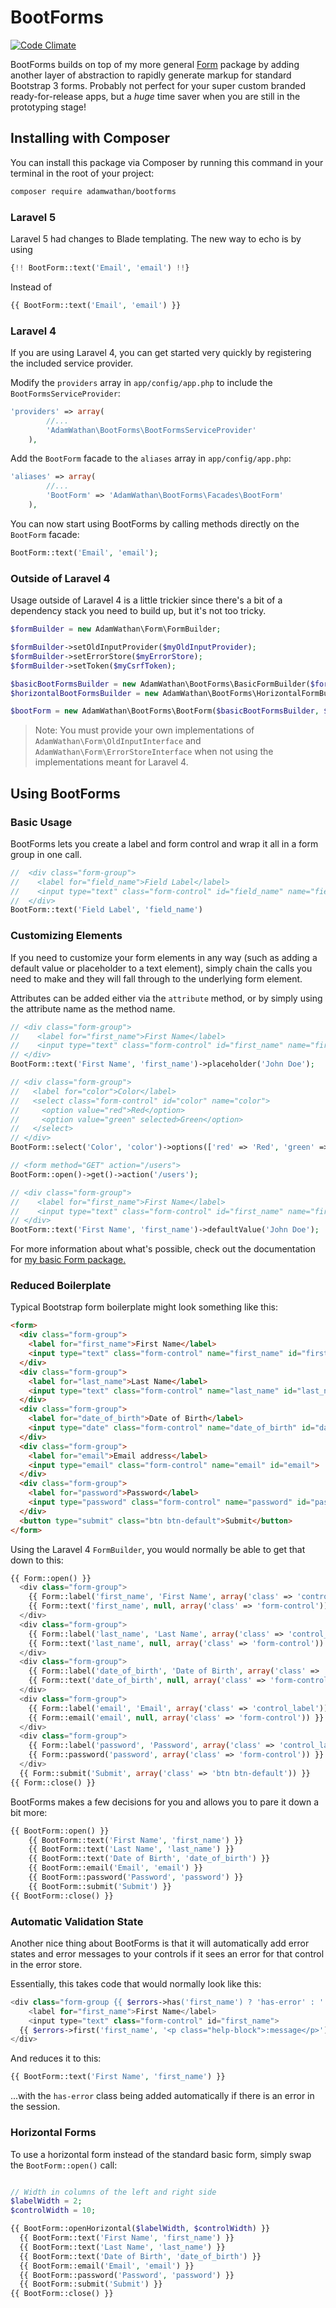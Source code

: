 BootForms
===============

[![Code Climate](https://codeclimate.com/github/adamwathan/bootforms/badges/gpa.svg)](https://codeclimate.com/github/adamwathan/bootforms)

BootForms builds on top of my more general [Form](https://github.com/adamwathan/form) package by adding another layer of abstraction to rapidly generate markup for standard Bootstrap 3 forms. Probably not perfect for your super custom branded ready-for-release apps, but a *huge* time saver when you are still in the prototyping stage!

## Installing with Composer

You can install this package via Composer by running this command in your terminal in the root of your project:

```bash
composer require adamwathan/bootforms
```

### Laravel 5

Laravel 5 had changes to Blade templating. The new way to echo is by using 

```php
{!! BootForm::text('Email', 'email') !!}
```
Instead of 

```php
{{ BootForm::text('Email', 'email') }}
```

### Laravel 4

If you are using Laravel 4, you can get started very quickly by registering the included service provider.

Modify the `providers` array in `app/config/app.php` to include the `BootFormsServiceProvider`:

```php
'providers' => array(
		//...
		'AdamWathan\BootForms\BootFormsServiceProvider'
	),
```

Add the `BootForm` facade to the `aliases` array in `app/config/app.php`:

```php
'aliases' => array(
		//...
		'BootForm' => 'AdamWathan\BootForms\Facades\BootForm'
	),
```

You can now start using BootForms by calling methods directly on the `BootForm` facade:

```php
BootForm::text('Email', 'email');
```

### Outside of Laravel 4

Usage outside of Laravel 4 is a little trickier since there's a bit of a dependency stack you need to build up, but it's not too tricky.

```php
$formBuilder = new AdamWathan\Form\FormBuilder;

$formBuilder->setOldInputProvider($myOldInputProvider);
$formBuilder->setErrorStore($myErrorStore);
$formBuilder->setToken($myCsrfToken);

$basicBootFormsBuilder = new AdamWathan\BootForms\BasicFormBuilder($formBuilder);
$horizontalBootFormsBuilder = new AdamWathan\BootForms\HorizontalFormBuilder($formBuilder);

$bootForm = new AdamWathan\BootForms\BootForm($basicBootFormsBuilder, $horizontalBootFormsBuilder);
```

> Note: You must provide your own implementations of `AdamWathan\Form\OldInputInterface` and `AdamWathan\Form\ErrorStoreInterface` when not using the implementations meant for Laravel 4.

## Using BootForms

### Basic Usage

BootForms lets you create a label and form control and wrap it all in a form group in one call.

```php
//  <div class="form-group">
//    <label for="field_name">Field Label</label>
//    <input type="text" class="form-control" id="field_name" name="field_name">
//  </div>
BootForm::text('Field Label', 'field_name')
```

### Customizing Elements

If you need to customize your form elements in any way (such as adding a default value or placeholder to a text element), simply chain the calls you need to make and they will fall through to the underlying form element.

Attributes can be added either via the `attribute` method, or by simply using the attribute name as the method name.

```php
// <div class="form-group">
//    <label for="first_name">First Name</label>
//    <input type="text" class="form-control" id="first_name" name="first_name" placeholder="John Doe">
// </div>
BootForm::text('First Name', 'first_name')->placeholder('John Doe');

// <div class="form-group">
//   <label for="color">Color</label>
//   <select class="form-control" id="color" name="color">
//     <option value="red">Red</option>
//     <option value="green" selected>Green</option>
//   </select>
// </div>
BootForm::select('Color', 'color')->options(['red' => 'Red', 'green' => 'Green'])->select('green');

// <form method="GET" action="/users">
BootForm::open()->get()->action('/users');

// <div class="form-group">
//    <label for="first_name">First Name</label>
//    <input type="text" class="form-control" id="first_name" name="first_name" value="John Doe">
// </div>
BootForm::text('First Name', 'first_name')->defaultValue('John Doe');
```

For more information about what's possible, check out the documentation for [my basic Form package.](https://github.com/adamwathan/form)

### Reduced Boilerplate

Typical Bootstrap form boilerplate might look something like this:

```html
<form>
  <div class="form-group">
    <label for="first_name">First Name</label>
    <input type="text" class="form-control" name="first_name" id="first_name">
  </div>
  <div class="form-group">
    <label for="last_name">Last Name</label>
    <input type="text" class="form-control" name="last_name" id="last_name">
  </div>
  <div class="form-group">
    <label for="date_of_birth">Date of Birth</label>
    <input type="date" class="form-control" name="date_of_birth" id="date_of_birth">
  </div>
  <div class="form-group">
    <label for="email">Email address</label>
    <input type="email" class="form-control" name="email" id="email">
  </div>
  <div class="form-group">
    <label for="password">Password</label>
    <input type="password" class="form-control" name="password" id="password">
  </div>
  <button type="submit" class="btn btn-default">Submit</button>
</form>
```

Using the Laravel 4 `FormBuilder`, you would normally be able to get that down to this:

```php
{{ Form::open() }}
  <div class="form-group">
    {{ Form::label('first_name', 'First Name', array('class' => 'control_label')) }}
    {{ Form::text('first_name', null, array('class' => 'form-control')) }}
  </div>
  <div class="form-group">
    {{ Form::label('last_name', 'Last Name', array('class' => 'control_label')) }}
    {{ Form::text('last_name', null, array('class' => 'form-control')) }}
  </div>
  <div class="form-group">
    {{ Form::label('date_of_birth', 'Date of Birth', array('class' => 'control_label')) }}
    {{ Form::text('date_of_birth', null, array('class' => 'form-control')) }}
  </div>
  <div class="form-group">
    {{ Form::label('email', 'Email', array('class' => 'control_label')) }}
    {{ Form::email('email', null, array('class' => 'form-control')) }}
  </div>
  <div class="form-group">
    {{ Form::label('password', 'Password', array('class' => 'control_label')) }}
    {{ Form::password('password', array('class' => 'form-control')) }}
  </div>
  {{ Form::submit('Submit', array('class' => 'btn btn-default')) }}
{{ Form::close() }}
```

BootForms makes a few decisions for you and allows you to pare it down a bit more:

```php
{{ BootForm::open() }}
	{{ BootForm::text('First Name', 'first_name') }}
	{{ BootForm::text('Last Name', 'last_name') }}
	{{ BootForm::text('Date of Birth', 'date_of_birth') }}
	{{ BootForm::email('Email', 'email') }}
	{{ BootForm::password('Password', 'password') }}
	{{ BootForm::submit('Submit') }}
{{ BootForm::close() }}
```

### Automatic Validation State

Another nice thing about BootForms is that it will automatically add error states and error messages to your controls if it sees an error for that control in the error store.

Essentially, this takes code that would normally look like this:

```php
<div class="form-group {{ $errors->has('first_name') ? 'has-error' : '' }}">
	<label for="first_name">First Name</label>
	<input type="text" class="form-control" id="first_name">
  {{ $errors->first('first_name', '<p class="help-block">:message</p>') }}
</div>
```

And reduces it to this:

```php
{{ BootForm::text('First Name', 'first_name') }}
```

...with the `has-error` class being added automatically if there is an error in the session.

### Horizontal Forms

To use a horizontal form instead of the standard basic form, simply swap the `BootForm::open()` call:

```php

// Width in columns of the left and right side
$labelWidth = 2;
$controlWidth = 10;

{{ BootForm::openHorizontal($labelWidth, $controlWidth) }}
  {{ BootForm::text('First Name', 'first_name') }}
  {{ BootForm::text('Last Name', 'last_name') }}
  {{ BootForm::text('Date of Birth', 'date_of_birth') }}
  {{ BootForm::email('Email', 'email') }}
  {{ BootForm::password('Password', 'password') }}
  {{ BootForm::submit('Submit') }}
{{ BootForm::close() }}
```
